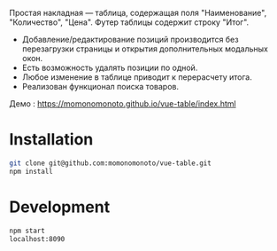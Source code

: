Простая накладная — таблица, содержащая поля "Наименование", "Количество", "Цена". Футер таблицы содержит  строку "Итог". 

- Добавление/редактирование позиций производится без перезагрузки страницы и открытия дополнительных модальных окон.
- Есть возможность удалять позиции по одной.
- Любое изменение в таблице приводит к перерасчету итога.
- Реализован функционал поиска товаров.

Демо : https://momonomonoto.github.io/vue-table/index.html

# Installation

```bash
git clone git@github.com:momonomonoto/vue-table.git
npm install
```
# Development

```bash
npm start
localhost:8090
```

